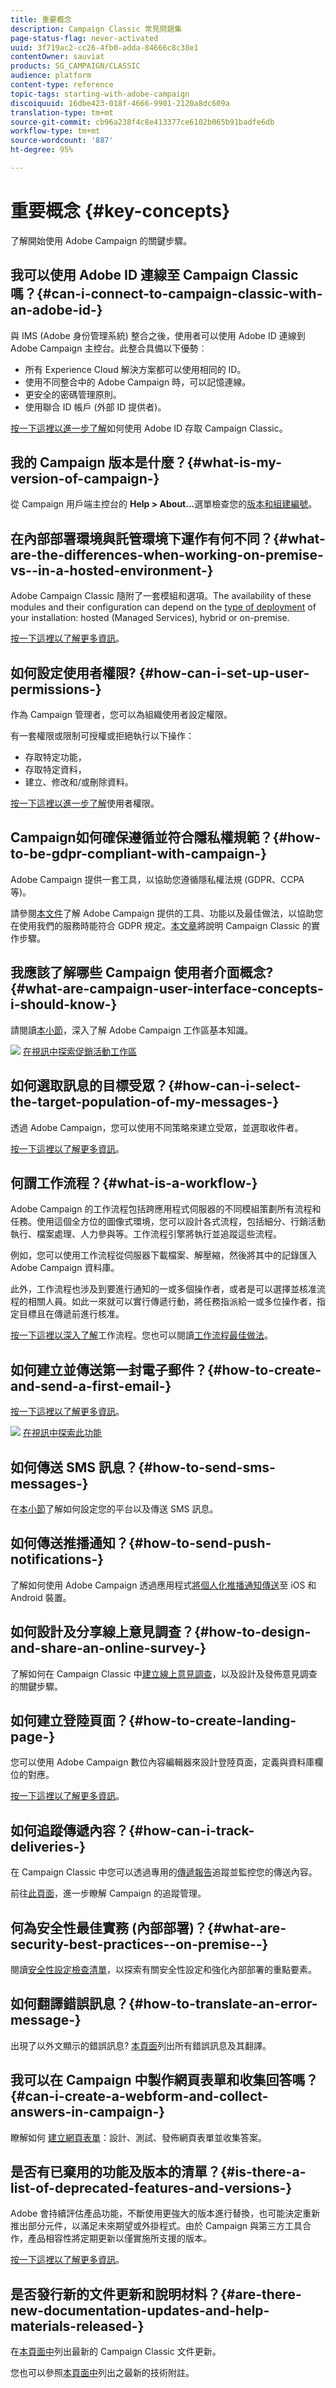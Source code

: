 ```yaml
---
title: 重要概念
description: Campaign Classic 常見問題集
page-status-flag: never-activated
uuid: 3f719ac2-cc26-4fb0-adda-84666c8c38e1
contentOwner: sauviat
products: SG_CAMPAIGN/CLASSIC
audience: platform
content-type: reference
topic-tags: starting-with-adobe-campaign
discoiquuid: 16dbe423-018f-4666-9901-2120a8dc609a
translation-type: tm+mt
source-git-commit: cb96a238f4c8e413377ce6102b065b91badfe6db
workflow-type: tm+mt
source-wordcount: '887'
ht-degree: 95%

---
```



# 重要概念 {#key-concepts}

了解開始使用 Adobe Campaign 的關鍵步驟。

## 我可以使用 Adobe ID 連線至 Campaign Classic 嗎？{#can-i-connect-to-campaign-classic-with-an-adobe-id-}

與 IMS (Adobe 身份管理系統) 整合之後，使用者可以使用 Adobe ID 連線到 Adobe Campaign 主控台。此整合具備以下優勢︰

* 所有 Experience Cloud 解決方案都可以使用相同的 ID。
* 使用不同整合中的 Adobe Campaign 時，可以記憶連線。
* 更安全的密碼管理原則。
* 使用聯合 ID 帳戶 (外部 ID 提供者)。

[按一下這裡以進一步了解](../../integrations/using/about-adobe-id.md)如何使用 Adobe ID 存取 Campaign Classic。

## 我的 Campaign 版本是什麼？{#what-is-my-version-of-campaign-}

從 Campaign 用戶端主控台的 **Help > About...**&#x200B;選單檢查您的[版本和組建編號](../../platform/using/launching-adobe-campaign.md#getting-your-campaign-version)。

## 在內部部署環境與託管環境下運作有何不同？{#what-are-the-differences-when-working-on-premise-vs--in-a-hosted-environment-}

Adobe Campaign Classic 隨附了一套模組和選項。The availability of these modules and their configuration can depend on the [type of deployment](../../installation/using/hosting-models.md) of your installation: hosted (Managed Services), hybrid or on-premise.

[按一下這裡以了解更多資訊](../../installation/using/capability-matrix.md)。

## 如何設定使用者權限? {#how-can-i-set-up-user-permissions-}

作為 Campaign 管理者，您可以為組織使用者設定權限。

有一套權限或限制可授權或拒絕執行以下操作：

* 存取特定功能，
* 存取特定資料，
* 建立、修改和/或刪除資料。

[按一下這裡以進一步了解](../../platform/using/access-management.md)使用者權限。

## Campaign如何確保遵循並符合隱私權規範？{#how-to-be-gdpr-compliant-with-campaign-}

Adobe Campaign 提供一套工具，以協助您遵循隱私權法規 (GDPR、CCPA 等)。

請參閱[本文件](https://helpx.adobe.com/tw/campaign/kb/campaign-privacy-overview.html)了解 Adobe Campaign 提供的工具、功能以及最佳做法，以協助您在使用我們的服務時能符合 GDPR 規定。[本文章](https://helpx.adobe.com/tw/campaign/kb/acc-privacy.html)將說明 Campaign Classic 的實作步驟。

## 我應該了解哪些 Campaign 使用者介面概念? {#what-are-campaign-user-interface-concepts-i-should-know-}

請閱讀[本小節](../../platform/using/adobe-campaign-workspace.md)，深入了解 Adobe Campaign 工作區基本知識。

![](assets/do-not-localize/how-to-video.png) [在視訊中探索促銷活動工作區](https://docs.adobe.com/content/help/en/campaign-classic-learn/tutorials/getting-started/exploring-the-adobe-campaign-classic-user-interface.html)

## 如何選取訊息的目標受眾？{#how-can-i-select-the-target-population-of-my-messages-}

透過 Adobe Campaign，您可以使用不同策略來建立受眾，並選取收件者。

[按一下這裡以了解更多資訊](../../delivery/using/steps-defining-the-target-population.md)。

## 何謂工作流程？{#what-is-a-workflow-}

Adobe Campaign 的工作流程包括跨應用程式伺服器的不同模組策劃所有流程和任務。使用這個全方位的圖像式環境，您可以設計各式流程，包括細分、行銷活動執行、檔案處理、人力參與等。工作流程引擎將執行並追蹤這些流程。

例如，您可以使用工作流程從伺服器下載檔案、解壓縮，然後將其中的記錄匯入 Adobe Campaign 資料庫。

此外，工作流程也涉及到要進行通知的一或多個操作者，或者是可以選擇並核准流程的相關人員。如此一來就可以實行傳遞行動，將任務指派給一或多位操作者，指定目標且在傳遞前進行核准。

[按一下這裡以深入了解](../../workflow/using/about-workflows.md)工作流程。您也可以閱讀[工作流程最佳做法](../../workflow/using/building-a-workflow.md)。

## 如何建立並傳送第一封電子郵件？{#how-to-create-and-send-a-first-email-}

[按一下這裡以了解更多資訊](../../delivery/using/about-email-channel.md)。

![](assets/do-not-localize/how-to-video.png) [在視訊中探索此功能](https://docs.adobe.com/content/help/zh-Hant/campaign-classic-learn/tutorials/getting-started/creating-a-campaign-and-an-email.html)

## 如何傳送 SMS 訊息？{#how-to-send-sms-messages-}

在[本小節](../../delivery/using/sms-channel.md)了解如何設定您的平台以及傳送 SMS 訊息。

## 如何傳送推播通知？{#how-to-send-push-notifications-}

了解如何使用 Adobe Campaign 透過應用程式[將個人化推播通知傳送](../../delivery/using/creating-notifications.md)至 iOS 和 Android 裝置。

## 如何設計及分享線上意見調查？{#how-to-design-and-share-an-online-survey-}

了解如何在 Campaign Classic 中[建立線上意見調查](../../web/using/getting-started-with-surveys.md)，以及設計及發佈意見調查的關鍵步驟。

## 如何建立登陸頁面？{#how-to-create-landing-page-}

您可以使用 Adobe Campaign 數位內容編輯器來設計登陸頁面，定義與資料庫欄位的對應。

[按一下這裡以了解更多資訊](../../web/using/creating-a-landing-page.md)。

## 如何追蹤傳遞內容？{#how-can-i-track-deliveries-}

在 Campaign Classic 中您可以透過專用的[傳遞報告](../../reporting/using/delivery-reports.md)追蹤並監控您的傳送內容。

前往[此頁面](https://helpx.adobe.com/tw/campaign/kb/acc-tracking.html)，進一步瞭解 Campaign 的追蹤管理。

## 何為安全性最佳實務 (內部部署)？{#what-are-security-best-practices--on-premise--}

閱讀[安全性設定檢查清單](https://helpx.adobe.com/tw/campaign/kb/acc-security.html)，以探索有關安全性設定和強化內部部署的重點要素。

## 如何翻譯錯誤訊息？{#how-to-translate-an-error-message-}

出現了以外文顯示的錯誤訊息? [本頁面](https://docs.adobe.com/content/help/en/campaign-classic/technicalresources/error_messages/error_codes.html)列出所有錯誤訊息及其翻譯。

## 我可以在 Campaign 中製作網頁表單和收集回答嗎？{#can-i-create-a-webform-and-collect-answers-in-campaign-}

瞭解如何 [建立網頁表單](../../web/using/about-web-forms.md)：設計、測試、發佈網頁表單並收集答案。

## 是否有已棄用的功能及版本的清單？{#is-there-a-list-of-deprecated-features-and-versions-}

Adobe 會持續評估產品功能，不斷使用更強大的版本進行替換，也可能決定重新推出部分元件，以滿足未來期望或外掛程式。由於 Campaign 與第三方工具合作，產品相容性將定期更新以僅實施所支援的版本。

[按一下這裡以了解更多資訊](https://helpx.adobe.com/tw/campaign/kb/deprecated-and-removed-features.html)。

## 是否發行新的文件更新和說明材料？{#are-there-new-documentation-updates-and-help-materials-released-}

在[本頁面中](https://docs.adobe.com/content/help/zh-Hant/campaign-classic/using/documentation-updates.html)列出最新的 Campaign Classic 文件更新。

您也可以參照[本頁面中](https://helpx.adobe.com/tw/campaign/kb/article-list.html)列出之最新的技術附註。
